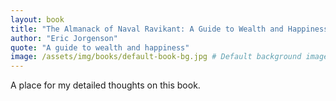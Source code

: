 ```yaml
---
layout: book
title: "The Almanack of Naval Ravikant: A Guide to Wealth and Happiness"
author: "Eric Jorgenson"
quote: "A guide to wealth and happiness"
image: /assets/img/books/default-book-bg.jpg # Default background image
---
```


A place for my detailed thoughts on this book.
